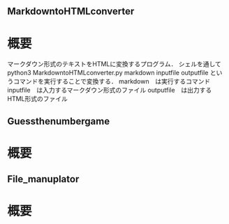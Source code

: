 ## MarkdowntoHTMLconverter
# 概要
マークダウン形式のテキストをHTMLに変換するプログラム．
シェルを通して python3 MarkdowntoHTMLconverter.py markdown inputfile outputfile というコマンドを実行することで変換する．
markdown　は実行するコマンド
inputfile　は入力するマークダウン形式のファイル
outputfile　は出力するHTML形式のファイル


## Guessthenumbergame
# 概要

## File_manuplator
# 概要
